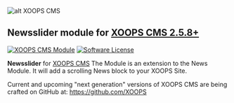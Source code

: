 ![alt XOOPS CMS](https://xoops.org/images/logoXoops4GithubRepository.png)
## Newsslider module for  [XOOPS CMS 2.5.8+](https://xoops.org)
[![XOOPS CMS Module](https://img.shields.io/badge/XOOPS%20CMS-Module-blue.svg)](https://xoops.org)
[![Software License](https://img.shields.io/badge/license-GPL-brightgreen.svg?style=flat)](LICENSE)

**Newsslider** for [XOOPS CMS](https://xoops.org) The Module is an extension to the News Module. It will add a scrolling News block to your XOOPS Site.

Current and upcoming "next generation" versions of XOOPS CMS are being crafted on GitHub at: https://github.com/XOOPS
